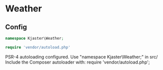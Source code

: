 # Weather
## Config

```php 
namespace Kjaster\Weather;

require 'vendor/autoload.php'
```

PSR-4 autoloading configured. Use "namespace Kjaster\Weather;" in src/
Include the Composer autoloader with: require 'vendor/autoload.php';